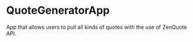# QuoteGeneratorApp

App that allows users to pull all kinds of quotes with the use of ZenQuote API.
